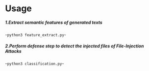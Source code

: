# Usage

##### 1.Extract semantic features of generated texts

-`python3 feature_extract.py`-

##### 2.Perform defense step to detect the injected files of File-Injection Attacks

-`python3 classification.py`-
